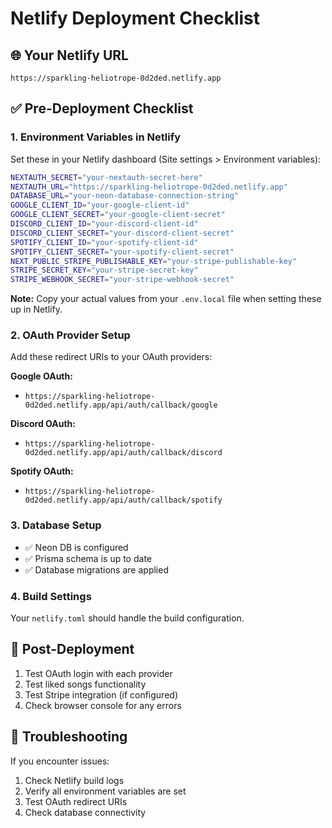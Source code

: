 # Netlify Deployment Checklist

## 🌐 Your Netlify URL
`https://sparkling-heliotrope-0d2ded.netlify.app`

## ✅ Pre-Deployment Checklist

### 1. Environment Variables in Netlify
Set these in your Netlify dashboard (Site settings > Environment variables):

```bash
NEXTAUTH_SECRET="your-nextauth-secret-here"
NEXTAUTH_URL="https://sparkling-heliotrope-0d2ded.netlify.app"
DATABASE_URL="your-neon-database-connection-string"
GOOGLE_CLIENT_ID="your-google-client-id"
GOOGLE_CLIENT_SECRET="your-google-client-secret"
DISCORD_CLIENT_ID="your-discord-client-id"
DISCORD_CLIENT_SECRET="your-discord-client-secret"
SPOTIFY_CLIENT_ID="your-spotify-client-id"
SPOTIFY_CLIENT_SECRET="your-spotify-client-secret"
NEXT_PUBLIC_STRIPE_PUBLISHABLE_KEY="your-stripe-publishable-key"
STRIPE_SECRET_KEY="your-stripe-secret-key"
STRIPE_WEBHOOK_SECRET="your-stripe-webhook-secret"
```

**Note:** Copy your actual values from your `.env.local` file when setting these up in Netlify.

### 2. OAuth Provider Setup
Add these redirect URIs to your OAuth providers:

**Google OAuth:**
- `https://sparkling-heliotrope-0d2ded.netlify.app/api/auth/callback/google`

**Discord OAuth:**
- `https://sparkling-heliotrope-0d2ded.netlify.app/api/auth/callback/discord`

**Spotify OAuth:**
- `https://sparkling-heliotrope-0d2ded.netlify.app/api/auth/callback/spotify`

### 3. Database Setup
- ✅ Neon DB is configured
- ✅ Prisma schema is up to date
- ✅ Database migrations are applied

### 4. Build Settings
Your `netlify.toml` should handle the build configuration.

## 🚀 Post-Deployment

1. Test OAuth login with each provider
2. Test liked songs functionality
3. Test Stripe integration (if configured)
4. Check browser console for any errors

## 🔧 Troubleshooting

If you encounter issues:
1. Check Netlify build logs
2. Verify all environment variables are set
3. Test OAuth redirect URIs
4. Check database connectivity
